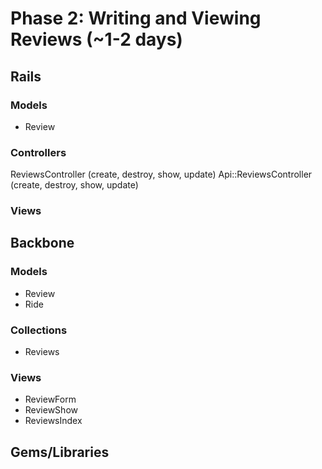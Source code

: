 # Phase 2: Writing and Viewing Reviews (~1-2 days)

## Rails
### Models
* Review

### Controllers
ReviewsController (create, destroy, show, update)
Api::ReviewsController (create, destroy, show, update)

### Views


## Backbone
### Models
* Review
* Ride

### Collections
* Reviews

### Views
* ReviewForm
* ReviewShow
* ReviewsIndex

## Gems/Libraries
